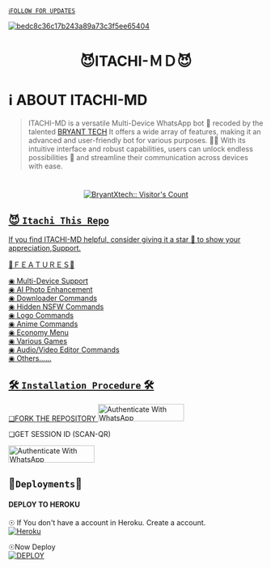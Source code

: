  [`ℹ️FOLLOW FOR UPDATES`](https://github.com/BryantXtech) 
</p>
<a href="https://ibb.co/MBvWDD2"><img src="https://telegra.ph/file/7d5bcc753d280f79921cc.jpg" alt="bedc8c36c17b243a89a73c3f5ee65404" border="0"></a>
<h1 align="center">  😈ITACHI-ＭＤ😈
</p>
  
#  ℹ️ ABOUT ITACHI-MD
 >ITACHI-MD is a  versatile Multi-Device WhatsApp bot 🤖 recoded by the talented [BRYANT TECH](https://github.com/BryatXtech) It offers a wide array of features, making it an advanced and user-friendly bot for various purposes. 🎉📱 With its intuitive interface and robust capabilities, users can unlock endless possibilities 🚀 and streamline their communication across devices with ease.


# </a>
   <a aria-label="ITACHI-MD is free to use" href="https://whatsapp.com/channel/0029VacpEdXIt5rqKLB9nC1L" target="_blank">
 <p align="center"><img src="https://profile-counter.glitch.me/{BryantXtech}/count.svg" alt="BryantXtech:: Visitor's Count" /></p>



## 😈 `Itachi This Repo`
If you find ITACHI-MD helpful, consider giving it a star 🌟 to show your appreciation,Support.



📡ＦＥＡＴＵＲＥＳ📡


◉ Multi-Device Support  
◉ AI Photo Enhancement  
◉ Downloader Commands  
◉ Hidden NSFW Commands  
◉ Logo Commands  
◉ Anime Commands  
◉ Economy Menu  
◉ Various Games  
◉ Audio/Video Editor Commands                   
◉ Others...... 

## 🛠️ `Installation Procedure` 🛠


❏FORK THE REPOSITORY 
  <a href="https://github.com/BryantXtech/Itachi-md/fork" target="_blank">
  <img src="https://img.shields.io/badge/FORK ITACHI-red?style=for-the-badge&logo=heroku" alt="Authenticate With WhatsApp" width="170" height="34">
</a>




❏GET SESSION ID 
(SCAN-QR)           
 
<a href="https://bryant-tech-bot-6caf875ac89b.herokuapp.com" target="_blank">
  <img src="https://img.shields.io/badge/SESSION ID-red?style=for-the-badge&logo=heroku" alt="Authenticate With WhatsApp" width="170" height="34">
</a>





## 👻`Deployments`👻
#### DEPLOY TO HEROKU 

☉ If You don't have a account in Heroku. Create a account.
    <br>
<a href='https://signup.heroku.com/' target="_blank"><img alt='Heroku' src='https://img.shields.io/badge/-Create-black?style=for-the-badge&logo=heroku&logoColor=white'/></a>

☉Now Deploy
    <br>
<a href='https://dashboard.heroku.com/new?template=https://github.com/BryantXtech/Itachi-MD' target="_blank"><img alt='DEPLOY' src='https://img.shields.io/badge/-DEPLOY-black?style=for-the-badge&logo=heroku&logoColor=white'/></a>




